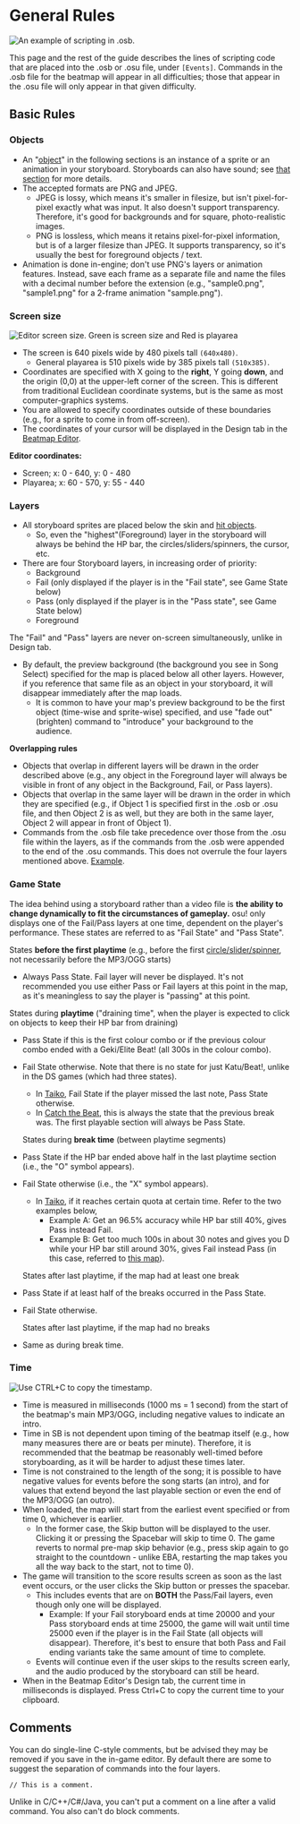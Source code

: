 # General Rules

![An example of scripting in .osb.](SBS_Base.jpg "An example of scripting in .osb.")

This page and the rest of the guide describes the lines of scripting code that are placed into the .osb or .osu file, under `[Events]`. Commands in the .osb file for the beatmap will appear in all difficulties; those that appear in the .osu file will only appear in that given difficulty.

## Basic Rules

### Objects

- An "[object](/wiki/Storyboard_Scripting/Objects)" in the following sections is an instance of a sprite or an animation in your storyboard. Storyboards can also have sound; see [that section](/wiki/Storyboard_Scripting/Audio) for more details.
- The accepted formats are PNG and JPEG. 
    - JPEG is lossy, which means it's smaller in filesize, but isn't pixel-for-pixel exactly what was input. It also doesn't support transparency. Therefore, it's good for backgrounds and for square, photo-realistic images.
    - PNG is lossless, which means it retains pixel-for-pixel information, but is of a larger filesize than JPEG. It supports transparency, so it's usually the best for foreground objects / text.
- Animation is done in-engine; don't use PNG's layers or animation features. Instead, save each frame as a separate file and name the files with a decimal number before the extension (e.g., "sample0.png", "sample1.png" for a 2-frame animation "sample.png").

### Screen size

![Editor screen size. Green is screen size and Red is playarea](SBS_SS.jpg "Editor screen size. Green is screen size and Red is playarea")

- The screen is 640 pixels wide by 480 pixels tall `(640x480)`. 
    - General playarea is 510 pixels wide by 385 pixels tall `(510x385)`.
- Coordinates are specified with X going to the **right**, Y going **down**, and the origin (0,0) at the upper-left corner of the screen. This is different from traditional Euclidean coordinate systems, but is the same as most computer-graphics systems.
- You are allowed to specify coordinates outside of these boundaries (e.g., for a sprite to come in from off-screen).
- The coordinates of your cursor will be displayed in the Design tab in the [Beatmap Editor](/wiki/Beatmap_Editor).

**Editor coordinates:**

- Screen; x: 0 - 640, y: 0 - 480
- Playarea; x: 60 - 570, y: 55 - 440

### Layers

- All storyboard sprites are placed below the skin and [hit objects](/wiki/Hit_Objects). 
    - So, even the "highest"(Foreground) layer in the storyboard will always be behind the HP bar, the circles/sliders/spinners, the cursor, etc.
- There are four Storyboard layers, in increasing order of priority: 
    - Background
    - Fail (only displayed if the player is in the "Fail state", see Game State below)
    - Pass (only displayed if the player is in the "Pass state", see Game State below)
    - Foreground

The "Fail" and "Pass" layers are never on-screen simultaneously, unlike in Design tab.

- By default, the preview background (the background you see in Song Select) specified for the map is placed below all other layers. However, if you reference that same file as an object in your storyboard, it will disappear immediately after the map loads. 
    - It is common to have your map's preview background to be the first object (time-wise and sprite-wise) specified, and use "fade out" (brighten) command to "introduce" your background to the audience.

**Overlapping rules**

- Objects that overlap in different layers will be drawn in the order described above (e.g., any object in the Foreground layer will always be visible in front of any object in the Background, Fail, or Pass layers).
- Objects that overlap in the same layer will be drawn in the order in which they are specified (e.g., if Object 1 is specified first in the .osb or .osu file, and then Object 2 is as well, but they are both in the same layer, Object 2 will appear in front of Object 1).
- Commands from the .osb file take precedence over those from the .osu file within the layers, as if the commands from the .osb were appended to the end of the .osu commands. This does not overrule the four layers mentioned above. [Example](http://osu.ppy.sh/forum/viewtopic.php?p=469997#p469997).

### Game State

The idea behind using a storyboard rather than a video file is **the ability to change dynamically to fit the circumstances of gameplay.** osu! only displays one of the Fail/Pass layers at one time, dependent on the player's performance. These states are referred to as "Fail State" and "Pass State".

States **before the first playtime** (e.g., before the first [circle/slider/spinner](/wiki/Hit_Objects), not necessarily before the MP3/OGG starts)

- Always Pass State. Fail layer will never be displayed. It's not recommended you use either Pass or Fail layers at this point in the map, as it's meaningless to say the player is "passing" at this point.

States during **playtime** ("draining time", when the player is expected to click on objects to keep their HP bar from draining)

- Pass State if this is the first colour combo or if the previous colour combo ended with a Geki/Elite Beat! (all 300s in the colour combo).
- Fail State otherwise. Note that there is no state for just Katu/Beat!, unlike in the DS games (which had three states).
    
    - In [Taiko](/wiki/Game_Modes/osu!taiko), Fail State if the player missed the last note, Pass State otherwise.
    - In [Catch the Beat](/wiki/Game_Modes/osu!catch), this is always the state that the previous break was. The first playable section will always be Pass State.
    
    States during **break time** (between playtime segments)

- Pass State if the HP bar ended above half in the last playtime section (i.e., the "O" symbol appears).

- Fail State otherwise (i.e., the "X" symbol appears).
    
    - In [Taiko](/wiki/Game_Modes/osu!taiko), if it reaches certain quota at certain time. Refer to the two examples below, 
        - Example A: Get an 96.5% accuracy while HP bar still 40%, gives Pass instead Fail.
        - Example B: Get too much 100s in about 30 notes and gives you D while your HP bar still around 30%, gives Fail instead Pass (in this case, referred to [this map](http://osu.ppy.sh/b/69556&m=1)).
    
    States after last playtime, if the map had at least one break

- Pass State if at least half of the breaks occurred in the Pass State.

- Fail State otherwise.
    
    States after last playtime, if the map had no breaks

- Same as during break time.

### Time

![Use CTRL+C to copy the timestamp.](SBS_Time.jpg "Use CTRL+C to copy the timestamp.")

- Time is measured in milliseconds (1000 ms = 1 second) from the start of the beatmap's main MP3/OGG, including negative values to indicate an intro.
- Time in SB is not dependent upon timing of the beatmap itself (e.g., how many measures there are or beats per minute). Therefore, it is recommended that the beatmap be reasonably well-timed before storyboarding, as it will be harder to adjust these times later.
- Time is not constrained to the length of the song; it is possible to have negative values for events before the song starts (an intro), and for values that extend beyond the last playable section or even the end of the MP3/OGG (an outro).
- When loaded, the map will start from the earliest event specified or from time 0, whichever is earlier. 
    - In the former case, the Skip button will be displayed to the user. Clicking it or pressing the Spacebar will skip to time 0. The game reverts to normal pre-map skip behavior (e.g., press skip again to go straight to the countdown - unlike EBA, restarting the map takes you all the way back to the start, not to time 0).
- The game will transition to the score results screen as soon as the last event occurs, or the user clicks the Skip button or presses the spacebar. 
    - This includes events that are on **BOTH** the Pass/Fail layers, even though only one will be displayed. 
        - Example: If your Fail storyboard ends at time 20000 and your Pass storyboard ends at time 25000, the game will wait until time 25000 even if the player is in the Fail State (all objects will disappear). Therefore, it's best to ensure that both Pass and Fail ending variants take the same amount of time to complete.
    - Events will continue even if the user skips to the results screen early, and the audio produced by the storyboard can still be heard.
- When in the Beatmap Editor's Design tab, the current time in milliseconds is displayed. Press Ctrl+C to copy the current time to your clipboard.

## Comments

You can do single-line C-style comments, but be advised they may be removed if you save in the in-game editor. By default there are some to suggest the separation of commands into the four layers.

`// This is a comment.`

Unlike in C/C++/C#/Java, you can't put a comment on a line after a valid command. You also can't do block comments.